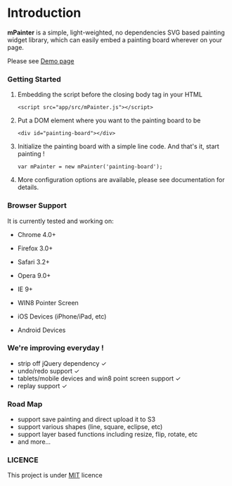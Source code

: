 Introduction
========

**mPainter** is a simple, light-weighted, no dependencies SVG based painting widget library, which can easily embed a painting board wherever on your page.

Please see [Demo page]


### Getting Started

1. Embedding the script before the closing body tag in your HTML

    ```
    <script src="app/src/mPainter.js"></script>
    ```

2. Put a DOM element where you want to the painting board to be

    ```
    <div id="painting-board"></div>
    ```

3. Initialize the painting board with a simple line code. And that's it, start painting !

    ```
    var mPainter = new mPainter('painting-board');
    ```

4. More configuration options are available, please see documentation for details.

### Browser Support

It is currently tested and working on:

- Chrome 4.0+

- Firefox 3.0+

- Safari 3.2+

- Opera 9.0+

- IE 9+

- WIN8 Pointer Screen

- iOS Devices (iPhone/iPad, etc)

- Android Devices


### We're improving everyday !

* strip off jQuery dependency ✓
* undo/redo support ✓
* tablets/mobile devices and win8 point screen support ✓
* replay support ✓

### Road Map

* support save painting and direct upload it to S3
* support various shapes (line, square, eclipse, etc)
* support layer based functions including resize, flip, rotate, etc
* and more...

### LICENCE

This project is under [MIT] licence

[Demo page]: http://paint.tantanguanguan.com
[MIT]: http://en.wikipedia.org/wiki/MIT_License
